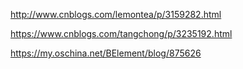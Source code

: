 http://www.cnblogs.com/lemontea/p/3159282.html

https://www.cnblogs.com/tangchong/p/3235192.html

https://my.oschina.net/BElement/blog/875626